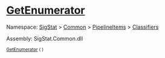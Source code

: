 # [GetEnumerator](./WeightedClassifier-100663868.md)

Namespace: [SigStat]() > [Common](./../../../README.md) > [PipelineItems]() > [Classifiers](./../README.md)

Assembly: SigStat.Common.dll

<sub>[GetEnumerator](./WeightedClassifier-100663868.md) (  )         <div style = "text-align: right" ></div></sub>
